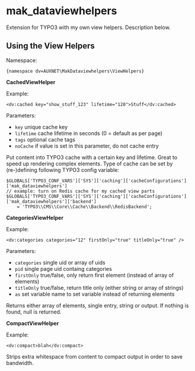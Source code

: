 # mak_dataviewhelpers

Extension for TYPO3 with my own view helpers. Description below.

## Using the View Helpers

Namespace:

    {namespace dv=AUXNET\MakDataviewhelpers\ViewHelpers}

**CachedViewHelper**

Example:

    <dv:cached key="show_stuff_123" lifetime="120">Stuff</dv:cached>

Parameters:

* `key` unique cache key
* `lifetime` cache lifetime in seconds (0 = default as per page)
* `tags` optional cache tags
* `noCache` if value is set in this parameter, do not cache entry

Put content into TYPO3 cache with a certain key and lifetime. Great to speed up
rendering complex elements. Type of cache can be set by (re-)defining following TYPO3
config variable:

    $GLOBALS['TYPO3_CONF_VARS']['SYS']['caching']['cacheConfigurations']['mak_dataviewhelpers']
    // example: turn on Redis cache for my cached view parts
    $GLOBALS['TYPO3_CONF_VARS']['SYS']['caching']['cacheConfigurations']['mak_dataviewhelpers']['backend']
        = 'TYPO3\\CMS\\Core\\Cache\\Backend\\RedisBackend';


**CategoriesViewHelper**

Example:

    <dv:categories categories="12" firstOnly="true" titleOnly="true" />

Parameters:

* `categories` single uid or array of uids
* `pid` single page uid containg categories
* `firstOnly` true/false, only return first element (instead of array of elements)
* `titleOnly` true/false, return title only (either string or array of strings)
* `as` set variable name to set variable instead of returning elements

Returns either array of elements, single entry, string or output. If nothing is found,
null is returned.


**CompactViewHelper**

Example:

    <dv:compact>blah</dv:compact>

Strips extra whitespace from content to compact output in order to save bandwidth.